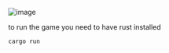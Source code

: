 ![image](https://github.com/user-attachments/assets/7554144a-9c97-4215-a4eb-3db3c519bdbe)

to run the game you need to have rust installed


`cargo run`
